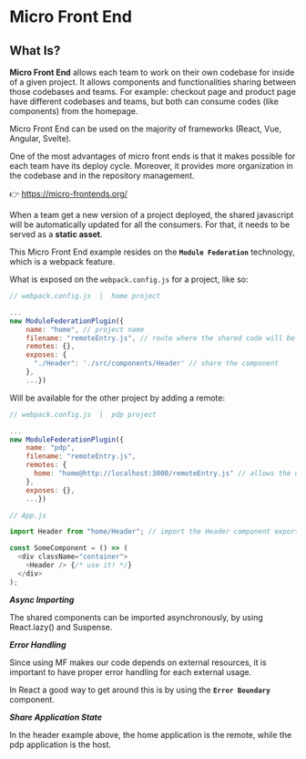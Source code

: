 # Micro Front End

## What Is?

**Micro Front End** allows each team to work on their own codebase for inside of a given project. It allows components and functionalities sharing between those codebases and teams. For example: checkout page and product page have different codebases and teams, but both can consume codes (like components) from the homepage.

Micro Front End can be used on the majority of frameworks (React, Vue, Angular, Svelte).

One of the most advantages of micro front ends is that it makes possible for each team have its deploy cycle. Moreover, it provides more organization in the codebase and in the repository management. 

👉 https://micro-frontends.org/

When a team get a new version of a project deployed, the shared javascript will be automatically updated for all the consumers. For that, it needs to be served as a **static asset**.

This Micro Front End example resides on the **`Module Federation`** technology, which is a webpack feature.

What is exposed on the `webpack.config.js` for a project, like so: 

```js
// webpack.config.js  |  home project

...
new ModuleFederationPlugin({
    name: "home", // project name
    filename: "remoteEntry.js", // route where the shared code will be available
    remotes: {},
    exposes: {
      "./Header": './src/components/Header' // share the component
    },
    ...})
```

Will be available for the other project by adding a remote: 

```js
// webpack.config.js  |  pdp project

...
new ModuleFederationPlugin({
    name: "pdp",
    filename: "remoteEntry.js",
    remotes: {
      home: "home@http://localhost:3000/remoteEntry.js" // allows the usage of components shared by the home project
    },
    exposes: {},
    ...})

// App.js 

import Header from "home/Header"; // import the Header component exported from the home project

const SomeComponent = () => (
  <div className="container">
    <Header /> {/* use it! */}
  </div>
);

```

***Async Importing***

The shared components can be imported asynchronously, by using React.lazy() and Suspense.

***Error Handling***

Since using MF makes our code depends on external resources, it is important to have proper error handling for each external usage.

In React a good way to get around this is by using the **`Error Boundary`** component.

***Share Application State***

In the header example above, the home application is the remote, while the pdp application is the host.

  